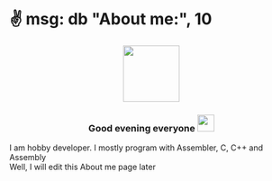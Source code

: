 # :v: msg: db "About me:", 10

<div id="header" align="center">
  <img src="https://media.giphy.com/media/M9gbBd9nbDrOTu1Mqx/giphy.gif" width="100"/>
  <h3>Good evening everyone <img src="https://media.giphy.com/media/hvRJCLFzcasrR4ia7z/giphy.gif" width="30px"/></h3>
</div>
I am hobby developer. I mostly program with Assembler, C, C++ and Assembly<br>
Well, I will edit this About me page later<br>
